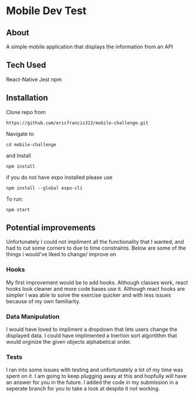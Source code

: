 
# Mobile Dev Test 
## About
A simple mobile application that displays the information from an API 
## Tech Used 
React-Native
Jest
npm


## Installation 
Clone repo from 
```
https://github.com/ericfrancis313/mobile-challenge.git
```
Navigate to
```
cd mobile-challenge
```
and Install
```
npm install
```
if you do not have expo installed please use 
```
npm install --global expo-cli 
```
To run:
```
npm start
```
## Potential improvements 
Unfortunately I could not impliment all the functionality that I wanted, and had to cut some corners to due to time constraints.  Below are some of the things i would've liked to change/ improve on
### Hooks
My first improvement would be to add hooks. Although classes work, react hooks look cleaner and more code bases use it. Although react hooks are simpler I was able to solve the exercise quicker and with less issues because of my own familiarity. 

### Data Manipulation 
I would have loved to impliment a dropdown that lets users change the displayed data.  I could have implimented a Inertion sort algortithm that would orginize the given objects alphabetical order. 
### Tests 
I ran into some issues with testing and unfortunately a lot of my time was spent on it. I am going to keep plugging away at this and hopfully will have an answer for you in the future. I added the code in my submission  in a seperate branch for you to take a look at despite it not working.
